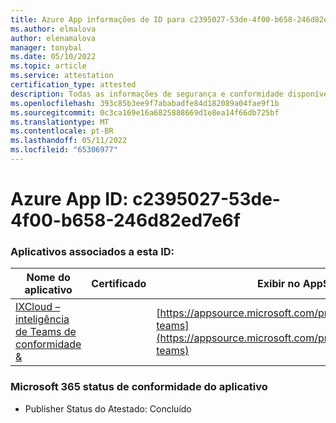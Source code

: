 ```yaml
---
title: Azure App informações de ID para c2395027-53de-4f00-b658-246d82ed7e6f
ms.author: elmalova
author: elenamalova
manager: tonybal
ms.date: 05/10/2022
ms.topic: article
ms.service: attestation
certification_type: attested
description: Todas as informações de segurança e conformidade disponíveis para c2395027-53de-4f00-b658-246d82ed7e6f.
ms.openlocfilehash: 393c85b3ee9f7ababadfe84d182089a04fae9f1b
ms.sourcegitcommit: 0c3ca169e16a6825888669d1e8ea14f66db725bf
ms.translationtype: MT
ms.contentlocale: pt-BR
ms.lasthandoff: 05/11/2022
ms.locfileid: "65306977"
---
```

# <a name="azure-app-id-c2395027-53de-4f00-b658-246d82ed7e6f"></a>Azure App ID: c2395027-53de-4f00-b658-246d82ed7e6f


### <a name="apps-associated-with-this-id"></a>Aplicativos associados a esta ID:
| **Nome do aplicativo** | **Certificado** | **Exibir no AppSource** |
|--------------|---------------|-----------------------|
| [IXCloud – inteligência de Teams de conformidade &amp;](../forward/numonix.nmx-teams.md) |  | [https://appsource.microsoft.com/product/office/numonix.nmx-teams](https://appsource.microsoft.com/product/office/numonix.nmx-teams) |

### <a name="microsoft-365-app-compliance-status"></a>Microsoft 365 status de conformidade do aplicativo
- Publisher Status do Atestado: Concluído

